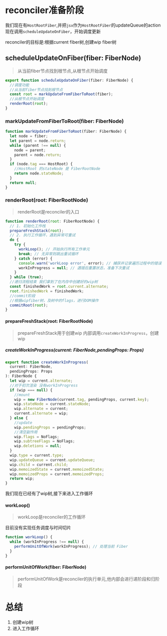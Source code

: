 # reconciler准备阶段

我们现在有`HostRootFiber`,并把`jsx`作为`HostRootFiber`的updateQueue的action
现在调用`scheduleUpdateOnFiber`，开始调度更新

reconciler的目标是:根据current fiber树,创建wip fiber树

## scheduleUpdateOnFiber(fiber: FiberNode)

> 从当前fiber节点找到根节点,从根节点开始调度

```js
export function scheduleUpdateOnFiber(fiber: FiberNode) {
  //调度功能
  //从当前fiber节点找到根节点
  const root = markUpdateFromFiberToRoot(fiber);
  //从根节点开始调度
  renderRoot(root);
}
```

### markUpdateFromFiberToRoot(fiber: FiberNode)

```js
function markUpdateFromFiberToRoot(fiber: FiberNode) {
  let node = fiber;
  let parent = node.return;
  while (parent !== null) {
    node = parent;
    parent = node.return;
  }
  if (node.tag === HostRoot) {
    //HostRoot 的stateNode 是 FiberRootNode
    return node.stateNode;
  }
  return null;
}
```

### renderRoot(root: FiberRootNode)

> renderRoot是reconciler的入口

```js
function renderRoot(root: FiberRootNode) {
  // 1. 初始化工作栈
  prepareFreshStack(root);
  // 2. 执行工作循环，遇到异常可重试
  do {
    try {
      workLoop(); // 开始执行所有工作单元
      break; // 无异常则跳出重试循环
    } catch (error) {
      console.warn('workLoop error', error); // 捕获并记录遍历过程中的错误
      workInProgress = null; // 遇错后重置状态，准备下次重试
    }
  } while (true);
  //递归流程结束 我们拿到了在内存中创建好的wip树
  const finishedWork = root.current.alternate;
  root.finishedWork = finishedWork;
  //commit阶段
  //根据wipfiber树，及树中的flags，进行DOM操作
  commitRoot(root);
}
```

#### prepareFreshStack(root: FiberRootNode)

> prepareFreshStack用于创建wip
> 内部调用`createWorkInProgress`，创建wip

##### createWorkInProgress(current: FiberNode,pendingProps: Props)

```js
export function createWorkInProgress(
  current: FiberNode,
  pendingProps: Props
): FiberNode {
  let wip = current.alternate;
  //对于初次渲染 没有workInProgress
  if (wip === null) {
    //mount
    wip = new FiberNode(current.tag, pendingProps, current.key);
    wip.stateNode = current.stateNode;
    wip.alternate = current;
    current.alternate = wip;
  } else {
    //update
    wip.pendingProps = pendingProps;
    //清空副作用
    wip.flags = NoFlags;
    wip.subtreeFlags = NoFlags;
    wip.deletions = null;
  }
  wip.type = current.type;
  wip.updateQueue = current.updateQueue;
  wip.child = current.child;
  wip.memoizedState = current.memoizedState;
  wip.memoizedProps = current.memoizedProps;
  return wip;
}
```

我们现在已经有了wip树,接下来进入工作循环

#### workLoop()

> workLoop是reconciler的工作循环

目前没有实现任务调度与时间切片

```js
function workLoop() {
  while (workInProgress !== null) {
    performUnitOfWork(workInProgress); // 处理当前 Fiber
  }
}
```

#### performUnitOfWork(fiber: FiberNode)

> performUnitOfWork是reconciler的执行单元,他内部会进行递阶段和归阶段

# 总结

1. 创建wip树
2. 进入工作循环
